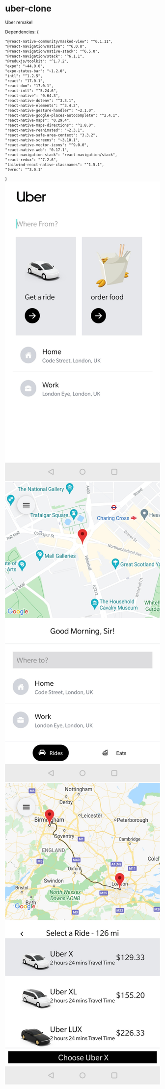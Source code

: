 # uber-clone


Uber remake!

Dependencies: {

    "@react-native-community/masked-view": "^0.1.11",
    "@react-navigation/native": "^6.0.8",
    "@react-navigation/native-stack": "^6.5.0",
    "@react-navigation/stack": "^6.1.1",
    "@reduxjs/toolkit": "^1.7.2",
    "expo": "~44.0.0",
    "expo-status-bar": "~1.2.0",
    "intl": "^1.2.5",
    "react": "17.0.1",
    "react-dom": "17.0.1",
    "react-intl": "^5.24.6",
    "react-native": "0.64.3",
    "react-native-dotenv": "^3.3.1",
    "react-native-elements": "^3.4.2",
    "react-native-gesture-handler": "~2.1.0",
    "react-native-google-places-autocomplete": "^2.4.1",
    "react-native-maps": "0.29.4",
    "react-native-maps-directions": "^1.8.0",
    "react-native-reanimated": "~2.3.1",
    "react-native-safe-area-context": "3.3.2",
    "react-native-screens": "~3.10.1",
    "react-native-vector-icons": "^9.0.0",
    "react-native-web": "0.17.1",
    "react-navigation-stack": "react-navigation/stack",
    "react-redux": "^7.2.6",
    "tailwind-react-native-classnames": "^1.5.1",
    "twrnc": "^3.0.1"
}
![](assets/Uber-Screenshot-1.jpg)
![](assets/Uber-Screenshot-2.jpg)
![](assets/Uber-Screenshot-3.jpg)


